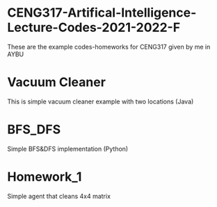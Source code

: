 # CENG317-Artifical-Intelligence-Lecture-Codes-2021-2022-F
These are the example codes-homeworks for CENG317 given by me in AYBU

# Vacuum Cleaner
This is simple vacuum cleaner example with two locations (Java)
# BFS_DFS
Simple BFS&DFS implementation (Python)
# Homework_1
Simple agent that cleans 4x4 matrix

